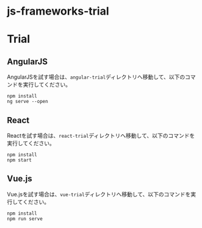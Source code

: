 # js-frameworks-trial

# Trial
## AngularJS
AngularJSを試す場合は、`angular-trial`ディレクトリへ移動して、以下のコマンドを実行してください。

```shell script
npm install
ng serve --open
```

## React
Reactを試す場合は、`react-trial`ディレクトリへ移動して、以下のコマンドを実行してください。

```shell script
npm install
npm start
```

## Vue.js
Vue.jsを試す場合は、`vue-trial`ディレクトリへ移動して、以下のコマンドを実行してください。

```shell script
npm install
npm run serve
```
